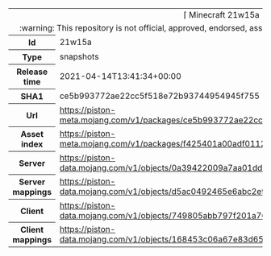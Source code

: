 <html><table>
<tr><td colspan="2" align="center"><img width="0" height="0"><br/>⌈ Minecraft 21w15a ⌋<br/><img width="0" height="0"></td></tr>
<tr><td colspan="2" align="center"><img width="0" height="0"><br/>
:warning: This repository is not official, approved, endorsed, associated or connected with Mojang :warning:
<br/><img width="0" height="0"></td></tr>
<tr><th>Id</th><td>21w15a</td></tr>
<tr><th>Type</th><td>snapshots</td></tr>
<tr><th>Release time</th><td>2021-04-14T13:41:34+00:00</td></tr>
<tr><th>SHA1</th><td>ce5b993772ae22cc5f518e72b93744954945f755</td></tr>
<tr><th>Url</th><td><a href="https://piston-meta.mojang.com/v1/packages/ce5b993772ae22cc5f518e72b93744954945f755/21w15a.json">https://piston-meta.mojang.com/v1/packages/ce5b993772ae22cc5f518e72b93744954945f755/21w15a.json</a></td></tr>
<tr><th>Asset index</th><td><a href="https://piston-meta.mojang.com/v1/packages/f425401a00adf0112fde624ee80c66333530f8a1/1.17.json">https://piston-meta.mojang.com/v1/packages/f425401a00adf0112fde624ee80c66333530f8a1/1.17.json</a></td></tr>
<tr><th>Server</th><td><a href="https://piston-data.mojang.com/v1/objects/0a39422009a7aa01dd185043746c50dc909dc345/server.jar">https://piston-data.mojang.com/v1/objects/0a39422009a7aa01dd185043746c50dc909dc345/server.jar</a></td></tr>
<tr><th>Server mappings</th><td><a href="https://piston-data.mojang.com/v1/objects/d5ac0492465e6abc2e980504f7d6ca1e07248d24/server.txt">https://piston-data.mojang.com/v1/objects/d5ac0492465e6abc2e980504f7d6ca1e07248d24/server.txt</a></td></tr>
<tr><th>Client</th><td><a href="https://piston-data.mojang.com/v1/objects/749805abb797f201a76e2c6ad2e7ff6f790bb53c/client.jar">https://piston-data.mojang.com/v1/objects/749805abb797f201a76e2c6ad2e7ff6f790bb53c/client.jar</a></td></tr>
<tr><th>Client mappings</th><td><a href="https://piston-data.mojang.com/v1/objects/168453c06a67e83d6544f2d02b0c6ce756269f95/client.txt">https://piston-data.mojang.com/v1/objects/168453c06a67e83d6544f2d02b0c6ce756269f95/client.txt</a></td></tr>
</table></html>
